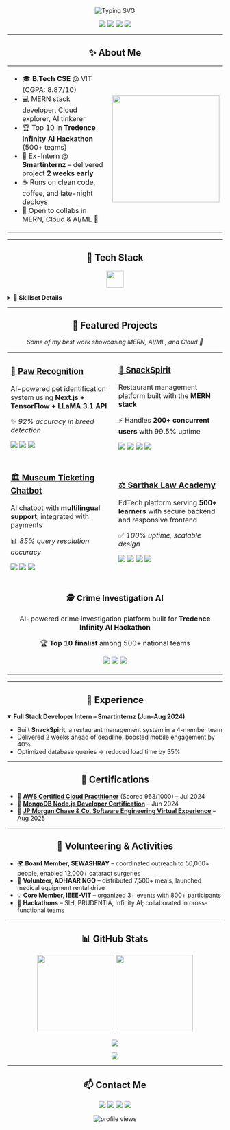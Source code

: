 <!-- GITHUB PROFILE README: Sarthak Ray -->

<p align="center">
  <img src="https://readme-typing-svg.herokuapp.com?font=Fira+Code&size=28&pause=1000&color=00C853&center=true&vCenter=true&width=750&lines=Hey+👋,+I'm+Sarthak+Ray;Full+Stack+Developer+%7C+Cloud+%7C+AI/ML;Hackathon+Enthusiast+%7C+Problem+Solver;Welcome+to+my+GitHub+Universe!" alt="Typing SVG" />
</p>


<p align="center">
  <a href="mailto:raysarthak26@gmail.com"><img src="https://img.shields.io/badge/Email-D14836?style=for-the-badge&logo=gmail&logoColor=white"/></a>
  <a href="https://linkedin.com/in/sarthak-ray-683910256"><img src="https://img.shields.io/badge/LinkedIn-0077B5?style=for-the-badge&logo=linkedin&logoColor=white"/></a>
  <a href="https://sarthakray.me"><img src="https://img.shields.io/badge/Portfolio-000000?style=for-the-badge&logo=vercel&logoColor=white"/></a>
  <a href="https://github.com/SarthakRay26"><img src="https://img.shields.io/badge/GitHub-181717?style=for-the-badge&logo=github&logoColor=white"/></a>
</p>

---

<h2 align="center">✨ About Me</h2>

<table align="center">
<tr>
<td>

- 🎓 **B.Tech CSE** @ VIT (CGPA: 8.87/10)  
- 💻 MERN stack developer, Cloud explorer, AI tinkerer  
- 🏆 Top 10 in **Tredence Infinity AI Hackathon** (500+ teams)  
- 💼 Ex-Intern @ **Smartinternz** – delivered project **2 weeks early**  
- ☕ Runs on clean code, coffee, and late-night deploys  
- 🤝 Open to collabs in MERN, Cloud & AI/ML 🚀  

</td>
<td>
  <img src="https://media.giphy.com/media/L1R1tvI9svkIWwpVYr/giphy.gif" width="250"/>
</td>
</tr>
</table>

---

<h2 align="center">🚀 Tech Stack</h2>

<p align="center">
  <img src="https://skillicons.dev/icons?i=js,react,nextjs,nodejs,express,mongodb,python,java,cpp,aws,mysql,git,github,html,css,vscode,docker" height="40"/>
</p>

<details>
<summary><b>🧰 Skillset Details</b></summary>

<p>

Languages: C, C++, Python, Java, JavaScript, HTML5, CSS3
Frameworks: React.js, Next.js, Express.js, Node.js, TensorFlow, Tailwind CSS
Cloud/Database: AWS (EC2, S3, Lambda), MongoDB, MySQL, Heroku, Vercel
Dev Tools: Git, GitHub, Postman, Vite, VS Code, Docker (basic)


</p>
</details>

---

<h2 align="center">🌟 Featured Projects</h2>

<p align="center">
  <i>Some of my best work showcasing MERN, AI/ML, and Cloud 🚀</i>
</p>

<table>
  <tr>
    <td width="50%">
      <h3><a href="https://pawrecognition.vercel.app/">🐾 Paw Recognition</a></h3>
      <p>AI-powered pet identification system using <b>Next.js + TensorFlow + LLaMA 3.1 API</b></p>
      <p>✨ <i>92% accuracy in breed detection</i></p>
      <p>
        <img src="https://img.shields.io/badge/Next.js-black?style=flat&logo=next.js"/>
        <img src="https://img.shields.io/badge/TensorFlow-orange?style=flat&logo=tensorflow"/>
        <img src="https://img.shields.io/badge/LLaMA-3.1-blueviolet"/>
      </p>
    </td>
    <td width="50%">
      <h3><a href="https://github.com/SarthakRay26/SBFoods-SmartInternz">🍴 SnackSpirit</a></h3>
      <p>Restaurant management platform built with the <b>MERN stack</b></p>
      <p>⚡ Handles <b>200+ concurrent users</b> with 99.5% uptime</p>
      <p>
        <img src="https://img.shields.io/badge/MongoDB-4ea94b?style=flat&logo=mongodb&logoColor=white"/>
        <img src="https://img.shields.io/badge/Express.js-000000?style=flat&logo=express&logoColor=white"/>
        <img src="https://img.shields.io/badge/React.js-61DAFB?style=flat&logo=react&logoColor=black"/>
        <img src="https://img.shields.io/badge/Node.js-339933?style=flat&logo=node.js&logoColor=white"/>
      </p>
    </td>
  </tr>
  <tr>
    <td width="50%">
      <h3><a href="https://museum-booking.vercel.app">🏛️ Museum Ticketing Chatbot</a></h3>
      <p>AI chatbot with <b>multilingual support</b>, integrated with payments</p>
      <p>📊 <i>85% query resolution accuracy</i></p>
      <p>
        <img src="https://img.shields.io/badge/MERN-1c1c1c?style=flat&logo=mongodb&logoColor=4DB33D"/>
        <img src="https://img.shields.io/badge/Grok%20AI-purple?style=flat"/>
        <img src="https://img.shields.io/badge/Payments-FF5F00?style=flat&logo=stripe&logoColor=white"/>
      </p>
    </td>
    <td width="50%">
      <h3><a href="https://www.sarthaklawacademy.com/">⚖️ Sarthak Law Academy</a></h3>
      <p>EdTech platform serving <b>500+ learners</b> with secure backend and responsive frontend</p>
      <p>✅ <i>100% uptime, scalable design</i></p>
      <p>
        <img src="https://img.shields.io/badge/MongoDB-4ea94b?style=flat&logo=mongodb&logoColor=white"/>
        <img src="https://img.shields.io/badge/Express.js-000000?style=flat&logo=express&logoColor=white"/>
        <img src="https://img.shields.io/badge/React.js-61DAFB?style=flat&logo=react&logoColor=black"/>
        <img src="https://img.shields.io/badge/Node.js-339933?style=flat&logo=node.js&logoColor=white"/>
      </p>
    </td>
  </tr>
  <tr>
    <td colspan="2" align="center">
      <h3>🕵️ Crime Investigation AI</h3>
      <p>AI-powered crime investigation platform built for <b>Tredence Infinity AI Hackathon</b></p>
      <p>🏆 <b>Top 10 finalist</b> among 500+ national teams</p>
      <p>
        <img src="https://img.shields.io/badge/Python-3776AB?style=flat&logo=python&logoColor=white"/>
        <img src="https://img.shields.io/badge/OpenCV-5C3EE8?style=flat&logo=opencv&logoColor=white"/>
        <img src="https://img.shields.io/badge/AI/ML-ffca28?style=flat&logo=tensorflow&logoColor=black"/>
      </p>
    </td>
  </tr>
</table>


---

<h2 align="center">🏢 Experience</h2>

<details open>
<summary><b>Full Stack Developer Intern – Smartinternz (Jun–Aug 2024)</b></summary>
<ul>
  <li>Built <b>SnackSpirit</b>, a restaurant management system in a 4-member team</li>
  <li>Delivered 2 weeks ahead of deadline, boosted mobile engagement by 40%</li>
  <li>Optimized database queries → reduced load time by 35%</li>
</ul>
</details>

---

<h2 align="center">📜 Certifications</h2>

<ul>
  <li>🏅 <b><a href="https://www.credly.com/go/vueaaK7N6sve4r07AVqQQw" target="_blank">AWS Certified Cloud Practitioner</a></b> (Scored 963/1000) – Jul 2024</li>
  <li>🏅 <b><a href="https://learn.mongodb.com/learning-paths/mongodb-nodejs-developer-path-for-smartbridge" target="_blank">MongoDB Node.js Developer Certification</a></b> – Jun 2024</li>
  <li>🏅 <b><a href="https://drive.google.com/file/d/1KlvOyfkaHEOcLSST4qVuUvU_FwLfs5XB/view" target="_blank">JP Morgan Chase & Co. Software Engineering Virtual Experience</a></b> – Aug 2025</li>
</ul>

---

<h2 align="center">🤝 Volunteering & Activities</h2>

<ul>
  <li>🌍 <b>Board Member, SEWASHRAY</b> – coordinated outreach to 50,000+ people, enabled 12,000+ cataract surgeries</li>
  <li>🍴 <b>Volunteer, ADHAAR NGO</b> – distributed 7,500+ meals, launched medical equipment rental drive</li>
  <li>💡 <b>Core Member, IEEE-VIT</b> – organized 3+ events with 800+ participants</li>
  <li>🚀 <b>Hackathons</b> – SIH, PRUDENTIA, Infinity AI; collaborated in cross-functional teams</li>
</ul>

---

<h2 align="center">📊 GitHub Stats</h2>

<p align="center">
  <img src="https://github-readme-stats.vercel.app/api?username=SarthakRay26&show_icons=true&theme=tokyonight" height="180"/>
  <img src="https://github-readme-stats.vercel.app/api/top-langs/?username=SarthakRay26&layout=compact&theme=tokyonight" height="180"/>
</p>

<p align="center">
  <img src="https://github-readme-streak-stats.herokuapp.com?user=SarthakRay26&theme=tokyonight&hide_border=false"/>
</p>

<p align="center">
  <img src="https://github-profile-trophy.vercel.app/?username=SarthakRay26&theme=tokyonight&column=6&margin-w=10&margin-h=10"/>
</p>


---

<h2 align="center">📫 Contact Me</h2>

<p align="center">
  <a href="mailto:raysarthak26@gmail.com"><img src="https://img.shields.io/badge/Email-D14836?style=for-the-badge&logo=gmail&logoColor=white"/></a>
  <a href="https://linkedin.com/in/sarthak-ray-683910256"><img src="https://img.shields.io/badge/LinkedIn-0077B5?style=for-the-badge&logo=linkedin&logoColor=white"/></a>
  <a href="https://sarthakray.me"><img src="https://img.shields.io/badge/Portfolio-000000?style=for-the-badge&logo=vercel&logoColor=white"/></a>
  <a href="https://github.com/SarthakRay26"><img src="https://img.shields.io/badge/GitHub-181717?style=for-the-badge&logo=github&logoColor=white"/></a>
</p>

<p align="center">
  <img src="https://komarev.com/ghpvc/?username=SarthakRay26&label=Profile+Views&color=0e75b6&style=flat" alt="profile views"/>
</p>

<!-- END OF CRAZY PROFILE README -->
